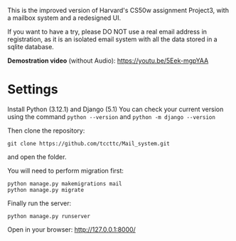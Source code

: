 This is the improved version of Harvard's CS50w assignment Project3, with a mailbox system and a redesigned UI.

If you want to have a try, please DO NOT use a real email address in registration, as it is an isolated email system with all the data stored in a sqlite database.

**Demostration video** (without Audio): https://youtu.be/5Eek-mgpYAA

# Settings

Install Python (3.12.1) and Django (5.1) 
You can check your current version using the command `python --version` and `python -m django --version`

Then clone the repository:
```
git clone https://github.com/tccttc/Mail_system.git
```
and open the folder.

You will need to perform migration first:
```
python manage.py makemigrations mail
python manage.py migrate
```

Finally run the server:
```
python manage.py runserver
```
Open in your browser: http://127.0.0.1:8000/
